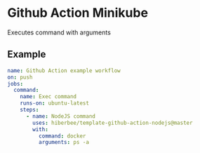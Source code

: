 # Github Action Minikube

Executes command with arguments

## Example 

```yaml
name: Github Action example workflow
on: push
jobs:
  command:
    name: Exec command
    runs-on: ubuntu-latest
    steps:
      - name: NodeJS command
        uses: hiberbee/template-github-action-nodejs@master
        with:
          command: docker
          arguments: ps -a

```

